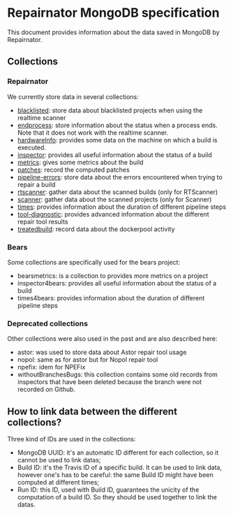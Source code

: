 # Repairnator MongoDB specification

This document provides information about the data saved in MongoDB by Repairnator.

## Collections

### Repairnator

We currently store data in several collections: 
   - [blacklisted](blacklisted-schema.json): store data about blacklisted projects when using the realtime scanner
   - [endprocess](endprocess-schema.json): store information about the status when a process ends. Note that it does not work with the realtime scanner.
   - [hardwareInfo](hardwareInfo-schema.json): provides some data on the machine on which a build is executed.
   - [inspector](inspector-schema.json): provides all useful information about the status of a build
   - [metrics](metrics-schema.json): gives some metrics about the build
   - [patches](patches-schema.json): record the computed patches
   - [pipeline-errors](pipeline-errors-schema.json): store data about the errors encountered when trying to repair a build
   - [rtscanner](rtscanner-schema.json): gather data about the scanned builds (only for RTScanner)
   - [scanner](scanner-schema.json): gather data about the scanned projects (only for Scanner)
   - [times](times-schema.json): provides information about the duration of different pipeline steps
   - [tool-diagnostic](tool-diagnostic-schema.json): provides advanced information about the different repair tool results
   - [treatedbuild](treatedbuild-schema.json): record data about the dockerpool activity
   
### Bears

Some collections are specifically used for the bears project:
   - bearsmetrics: is a collection to provides more metrics on a project
   - inspector4bears: provides all useful information about the status of a build 
   - times4bears: provides information about the duration of different pipeline steps

### Deprecated collections

Other collections were also used in the past and are also described here:
  - astor: was used to store data about Astor repair tool usage
  - nopol: same as for astor but for Nopol repair tool
  - npefix: idem for NPEFix
  - withoutBranchesBugs: this collection contains some old records from inspectors that have been deleted because the branch were not recorded on Github.
  
## How to link data between the different collections?

Three kind of IDs are used in the collections: 
  - MongoDB UUID: it's an automatic ID different for each collection, so it cannot be used to link datas;
  - Build ID: it's the Travis ID of a specific build. It can be used to link data, however one's has to be careful: the same Build ID might have been computed at different times;
  - Run ID: this ID, used with Build ID, guarantees the unicity of the computation of a build ID. So they should be used together to link the datas.
  
    